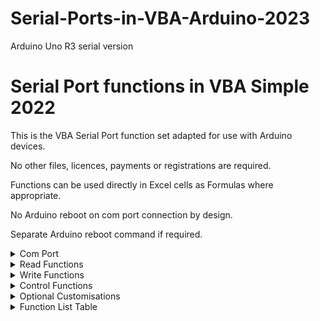 # Serial-Ports-in-VBA-Arduino-2023
Arduino Uno R3 serial version
# Serial Port functions in VBA Simple 2022

This is the VBA Serial Port function set adapted for use with Arduino devices.

No other files, licences, payments or registrations are required.  

Functions can be used directly in Excel cells as Formulas where appropriate. 

No Arduino reboot on com port connection by design.

Separate Arduino reboot command if required. 


<details>

<summary>Com Port</summary>

<p>
  
- Requires that the Arduino COM Port Driver is correctly installed and configured.
- Correct COM Port Number is defined at start of VBA module.


</p>

</details>

<details>

<summary>Read Functions</summary>

<p>
  
_Assume that all data has already been sent by the Arduino is ready waiting to be read_

- `check_arduino` can be used to confirm expected number of characters are waiting before committing read 

- No pre or post read delays for any in-flight data reception to complete are provided.
  
- Data will be read in one synchronous API call.
  
- Maximum characters per read call = `READ_BUFFER_LENGTH`
  
- `check_com_port` function can be used again to check for any new or remaining characters. 
    
</p>

</details>

<details>
  
<summary>Write Functions</summary>
 
<p>

Writes are synchronous and functions can block until outgoing data is processed or write timer expires 
    
- Short strings will return quickly as data is buffered for transmission    
- Maximum number of characters sent is limited by write timer value in milliseconds
  
</p>

</details>

<details>
  
<summary>Control Functions</summary>

<p>

### Com Port Start, Stop ###
  
- Allow a few MilliSeconds for functions to return and for any attached hardware to stabilise   
- Functions return `True` or `False` to indicate success or failure  
  
### Data Waiting Check ###
  
- Function returns number of characters waiting to be read   
- Return number can be zero if no data waiting  
- Return value of -1 indicates error, including port not started 
     
</p>  
  
</details>

<details><summary>Optional Customisations</summary>
<p> 

* [COM Port Enumeration](https://github.com/Serialcomms/COM-Port-Enumeration-VBA)
* [COM Port Configuration](https://github.com/Serialcomms/COM-Port-Configuration-VBA)

</p>
</details>

<details><summary>Function List Table</summary>
<p> 

* [Function List Table](Functions.md)

</p>
</details>  



